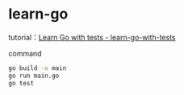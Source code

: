 # learn-go

tutorial：[Learn Go with tests - learn-go-with-tests](https://studygolang.gitbook.io/learn-go-with-tests/)

command

```bash
go build -o main
go run main.go
go test
```
